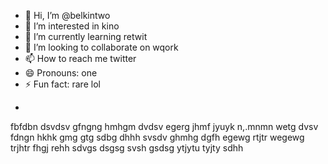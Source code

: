 - 👋 Hi, I’m @belkintwo
- 👀 I’m interested in kino
- 🌱 I’m currently learning retwit
- 💞️ I’m looking to collaborate on wqork
- 📫 How to reach me twitter
- 😄 Pronouns: one
- ⚡ Fun fact: rare lol
+
<!---
belkintwo/belkintwo is a ✨ special ✨ repository because its `README.md` (this file) appears on your GitHub profile.
You can click the Preview link to take a look at your changes.
--->

fbfdbn
dsvdsv
gfngng
hmhgm
dvdsv
egerg
jhmf
jyuyk
n,.mnmn
wetg
dvsv
fdngn
hkhk
gmg
gtg
sdbg
dhhh
svsdv
ghmhg
dgfh
egewg
rtjtr
wegewg
trjhtr
fhgj
rehh
sdvgs
dsgsg
svsh
gsdsg
ytjytu
tyjty
sdhh
